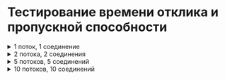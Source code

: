 # Тестирование времени отклика и пропускной способности

<details>
<summary>1 поток, 1 соединение</summary>

### С кешем
<pre>stud@ubuntu:~/lab4_arch_mai$ wrk -d 10 -t 1 -c 1 --latency -s ./test/get_cache.lua http://localhost:8080/
Running 10s test @ http://localhost:8080/
  1 threads and 1 connections
  Thread Stats   Avg      Stdev     Max   +/- Stdev
    Latency     3.71ms  810.96us  24.01ms   89.15%
    Req/Sec   270.36     19.81   297.00     81.00%
  Latency Distribution
     50%    3.65ms
     75%    3.96ms
     90%    4.34ms
     99%    5.63ms
  2704 requests in 10.04s, 763.14KB read
  Non-2xx or 3xx responses: 2704
Requests/sec:    269.28
Transfer/sec:     76.00KB
</pre>

### Без кеша
<pre>stud@ubuntu:~/lab4_arch_mai$ wrk -d 10 -t 1 -c 1 --latency -s ./test/get_no_cache.lua http://localhost:8080/
Running 10s test @ http://localhost:8080/
  1 threads and 1 connections
  Thread Stats   Avg      Stdev     Max   +/- Stdev
    Latency     2.37ms  754.57us  14.66ms   90.09%
    Req/Sec   426.44     34.50   530.00     83.00%
  Latency Distribution
     50%    2.23ms
     75%    2.53ms
     90%    2.95ms
     99%    4.81ms
  4262 requests in 10.04s, 1.17MB read
  Non-2xx or 3xx responses: 4262
Requests/sec:    424.62
Transfer/sec:    119.84KB
</pre>
</details>

<details>
<summary>2 потока, 2 соединения</summary>

### С кешем
<pre>stud@ubuntu:~/lab4_arch_mai$ wrk -d 10 -t 2 -c 2 --latency -s ./test/get_cache.lua http://localhost:8080/
Running 10s test @ http://localhost:8080/
  2 threads and 2 connections
  Thread Stats   Avg      Stdev     Max   +/- Stdev
    Latency     7.00ms    2.49ms  47.63ms   89.39%
    Req/Sec   144.97     15.35   202.00     85.00%
  Latency Distribution
     50%    6.80ms
     75%    7.56ms
     90%    8.65ms
     99%   16.52ms
  2904 requests in 10.06s, 811.08KB read
  Non-2xx or 3xx responses: 2904
Requests/sec:    288.80
Transfer/sec:     80.66KB
</pre>

### Без кеша
<pre>stud@ubuntu:~/lab4_arch_mai$ wrk -d 10 -t 2 -c 2 --latency -s ./test/get_no_cache.lua http://localhost:8080/
Running 10s test @ http://localhost:8080/
  2 threads and 2 connections
  Thread Stats   Avg      Stdev     Max   +/- Stdev
    Latency     4.88ms    1.09ms  13.53ms   76.04%
    Req/Sec   205.06     15.69   230.00     78.00%
  Latency Distribution
     50%    4.72ms
     75%    5.43ms
     90%    6.23ms
     99%    8.20ms
  4106 requests in 10.05s, 1.14MB read
  Non-2xx or 3xx responses: 4106
Requests/sec:    408.37
Transfer/sec:    115.66KB
</pre>
</details>

<details>
<summary>5 потоков, 5 соединений</summary>

### С кешем
<pre>stud@ubuntu:~/lab4_arch_mai$ wrk -d 10 -t 5 -c 5 --latency -s ./test/get_cache.lua http://localhost:8080/
Running 10s test @ http://localhost:8080/
  5 threads and 5 connections
  Thread Stats   Avg      Stdev     Max   +/- Stdev
    Latency    17.58ms    3.42ms  38.52ms   77.42%
    Req/Sec    56.87      7.35    70.00     76.40%
  Latency Distribution
     50%   17.08ms
     75%   19.04ms
     90%   21.67ms
     99%   29.05ms
  2858 requests in 10.08s, 808.38KB read
  Non-2xx or 3xx responses: 2858
Requests/sec:    283.54
Transfer/sec:     80.20KB
</pre>

### Без кеша
<pre>stud@ubuntu:~/lab4_arch_mai$ wrk -d 10 -t 5 -c 5 --latency -s ./test/get_no_cache.lua http://localhost:8080/
Running 10s test @ http://localhost:8080/
  5 threads and 5 connections
  Thread Stats   Avg      Stdev     Max   +/- Stdev
    Latency    12.13ms    3.28ms  63.53ms   82.92%
    Req/Sec    83.00     10.00   101.00     82.40%
  Latency Distribution
     50%   11.68ms
     75%   13.19ms
     90%   15.26ms
     99%   21.76ms
  4175 requests in 10.09s, 1.15MB read
  Non-2xx or 3xx responses: 4175
Requests/sec:    413.65
Transfer/sec:    116.53KB
</pre>
</details>

<details>
<summary>10 потоков, 10 соединений</summary>

### С кешем
<pre>stud@ubuntu:~/lab4_arch_mai$ wrk -d 10 -t 10 -c 10 --latency -s ./test/get_cache.lua http://localhost:8080/
Running 10s test @ http://localhost:8080/
  10 threads and 10 connections
  Thread Stats   Avg      Stdev     Max   +/- Stdev
    Latency    38.50ms   16.82ms 277.44ms   89.58%
    Req/Sec    26.67      6.69    70.00     81.41%
  Latency Distribution
     50%   35.48ms
     75%   40.29ms
     90%   51.14ms
     99%  102.12ms
  2681 requests in 10.09s, 756.83KB read
  Non-2xx or 3xx responses: 2681
Requests/sec:    265.68
Transfer/sec:     75.00KB
</pre>

### Без кеша
<pre>stud@ubuntu:~/lab4_arch_mai$ wrk -d 10 -t 10 -c 10 --latency -s ./test/get_no_cache.lua http://localhost:8080/
Running 10s test @ http://localhost:8080/
  10 threads and 10 connections
  Thread Stats   Avg      Stdev     Max   +/- Stdev
    Latency    25.69ms    7.07ms  72.35ms   79.32%
    Req/Sec    38.87      8.37   120.00     53.07%
  Latency Distribution
     50%   24.21ms
     75%   28.00ms
     90%   35.54ms
     99%   49.22ms
  3906 requests in 10.10s, 1.07MB read
  Non-2xx or 3xx responses: 3906
Requests/sec:    386.83
Transfer/sec:    108.98KB
</pre>
</details>